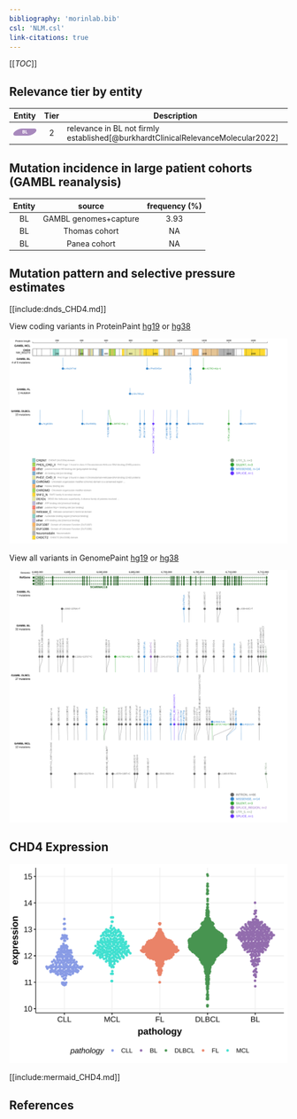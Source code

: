 ```yaml
---
bibliography: 'morinlab.bib'
csl: 'NLM.csl'
link-citations: true
---
```

[[_TOC_]]


## Relevance tier by entity

|Entity|Tier|Description                           |
|:------:|:----:|--------------------------------------|
|![BL](images/icons/BL_tier2.png)    |2   |relevance in BL not firmly established[@burkhardtClinicalRelevanceMolecular2022]|

## Mutation incidence in large patient cohorts (GAMBL reanalysis)

|Entity|source               |frequency (%)|
|:------:|:---------------------:|:-------------:|
|BL    |GAMBL genomes+capture|3.93         |
|BL    |Thomas cohort        |  NA         |
|BL    |Panea cohort         |  NA         |

## Mutation pattern and selective pressure estimates

[[include:dnds_CHD4.md]]




View coding variants in ProteinPaint [hg19](https://morinlab.github.io/LLMPP/GAMBL/CHD4_protein.html)  or [hg38](https://morinlab.github.io/LLMPP/GAMBL/CHD4_protein_hg38.html)

![](images/proteinpaint/CHD4_NM_001273.svg)

View all variants in GenomePaint [hg19](https://morinlab.github.io/LLMPP/GAMBL/CHD4.html)  or [hg38](https://morinlab.github.io/LLMPP/GAMBL/CHD4_hg38.html)

![](images/proteinpaint/CHD4.svg)

## CHD4 Expression
![](images/gene_expression/CHD4_by_pathology.svg)
<!-- ORIGIN: burkhardtClinicalRelevanceMolecular2022b -->
<!-- BL: burkhardtClinicalRelevanceMolecular2022b -->

[[include:mermaid_CHD4.md]]

## References
